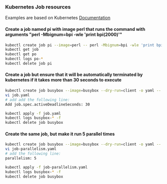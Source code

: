### Kubernetes Job resources

Examples are based on Kubernetes [Documentation](https://kubernetes.io/docs/concepts/workloads/controllers/job/)

#### Create a job named pi with image perl that runs the command with arguments "perl -Mbignum=bpi -wle 'print bpi(2000)'"

```bash
kubectl create job pi --image=perl -- perl -Mbignum=bpi -wle 'print bpi(2000)'
kubectl get job
kubectl get po
kubectl logs po-*
kubectl delete job pi
```

#### Create a job but ensure that it will be automatically terminated by kubernetes if it takes more than 30 seconds to execute

```bash
kubectl create job busybox --image=busybox --dry-run=client -o yaml -- /bin/sh -c 'while true; do echo hello; sleep 10;done' > job.yaml
vi job.yaml
# add add the following line:
Add job.spec.activeDeadlineSeconds: 30

kubectl apply -f job.yaml
kubectl logs busybox-* -f
kubectl delete job busybox
```
#### Create the same job, but make it run 5 parallel times

```bash
kubectl create job busybox --image=busybox --dry-run=client -o yaml -- /bin/sh -c 'while true; do echo hello; sleep 10;done' > job-parallelism.yaml
vi job-parallelism.yaml
# add the following line:
parallelism: 5

kubectl apply -f job-parallelism.yaml
kubectl logs busybox-* -f
kubectl delete job busybox
```